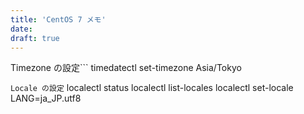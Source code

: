 ```yaml
---
title: 'CentOS 7 メモ'
date: 
draft: true
---
```


Timezone の設定```
timedatectl set-timezone Asia/Tokyo

```Locale の設定```
localectl status
localectl list-locales
localectl set-locale LANG=ja\_JP.utf8

```ファイルは /etc/locale.conf